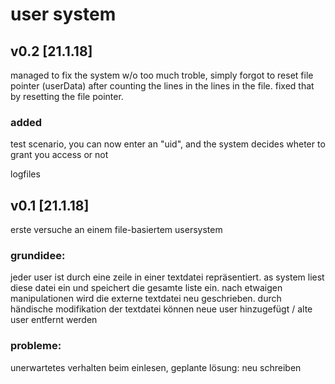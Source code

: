 # user system
## v0.2 [21.1.18]
managed to fix the system w/o too much troble, simply forgot to reset file
pointer (userData) after counting the lines in the lines in the file. fixed
that by resetting the file pointer.

### added
test scenario, you can now enter an "uid", and the system decides
wheter to grant you access or not

logfiles
## v0.1 [21.1.18]
erste versuche an einem file-basiertem usersystem

### grundidee:
jeder user ist durch eine zeile in einer textdatei repräsentiert.
as system liest diese datei ein und speichert die gesamte liste ein. nach
etwaigen manipulationen wird die externe textdatei neu geschrieben. durch
händische modifikation der textdatei können neue user hinzugefügt / alte
user entfernt werden

### probleme:
unerwartetes verhalten beim einlesen, geplante lösung: neu schreiben
